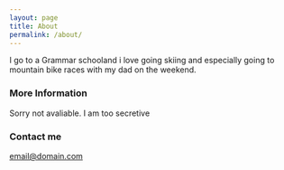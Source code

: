 ```yaml
---
layout: page
title: About
permalink: /about/
---
```


I go to a Grammar schooland i love going skiing and especially going to mountain bike races with my dad on the weekend.

### More Information

Sorry not avaliable. I am too secretive

### Contact me

[email@domain.com](mailto:email@domain.com)

